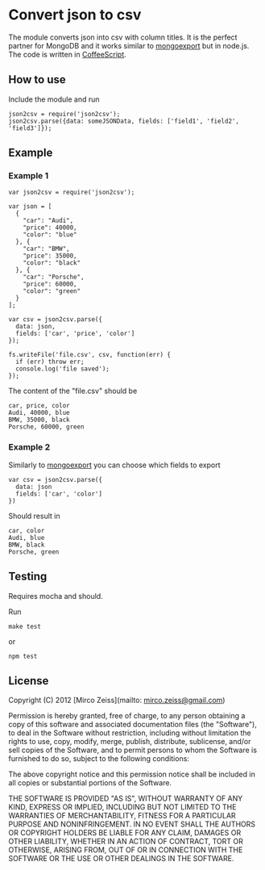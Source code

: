 # Convert json to csv

The module converts json into csv with column titles. It is the perfect partner for MongoDB and it works similar to [mongoexport](http://www.mongodb.org/display/DOCS/mongoexport) but in node.js. The code is written in [CoffeeScript](http://coffeescript.org/).

## How to use

Include the module and run

    json2csv = require('json2csv');
    json2csv.parse({data: someJSONData, fields: ['field1', 'field2', 'field3']});
    
## Example

### Example 1

    var json2csv = require('json2csv');

    var json = [
      {
        "car": "Audi",
        "price": 40000,
        "color": "blue"
      }, {
        "car": "BMW",
        "price": 35000,
        "color": "black"
      }, {
        "car": "Porsche",
        "price": 60000,
        "color": "green"
      }
    ];

    var csv = json2csv.parse({
      data: json,
      fields: ['car', 'price', 'color']
    });

    fs.writeFile('file.csv', csv, function(err) {
      if (err) throw err;
      console.log('file saved');
    });
      
The content of the "file.csv" should be

    car, price, color
    Audi, 40000, blue
    BMW, 35000, black
    Porsche, 60000, green
    
### Example 2
    
Similarly to [mongoexport](http://www.mongodb.org/display/DOCS/mongoexport) you can choose which fields to export

    var csv = json2csv.parse({      
      data: json
      fields: ['car', 'color']
    })
    
Should result in

    car, color
    Audi, blue
    BMW, black
    Porsche, green

## Testing

Requires mocha and should.

Run

    make test
or

    npm test
    
## License

Copyright (C) 2012 [Mirco Zeiss](mailto: mirco.zeiss@gmail.com)

Permission is hereby granted, free of charge, to any person obtaining a copy of this software and associated documentation files (the "Software"), to deal in the Software without restriction, including without limitation the rights to use, copy, modify, merge, publish, distribute, sublicense, and/or sell copies of the Software, and to permit persons to whom the Software is furnished to do so, subject to the following conditions:

The above copyright notice and this permission notice shall be included in all copies or substantial portions of the Software.

THE SOFTWARE IS PROVIDED "AS IS", WITHOUT WARRANTY OF ANY KIND, EXPRESS OR IMPLIED, INCLUDING BUT NOT LIMITED TO THE WARRANTIES OF MERCHANTABILITY, FITNESS FOR A PARTICULAR PURPOSE AND NONINFRINGEMENT. IN NO EVENT SHALL THE AUTHORS OR COPYRIGHT HOLDERS BE LIABLE FOR ANY CLAIM, DAMAGES OR OTHER LIABILITY, WHETHER IN AN ACTION OF CONTRACT, TORT OR OTHERWISE, ARISING FROM, OUT OF OR IN CONNECTION WITH THE SOFTWARE OR THE USE OR OTHER DEALINGS IN THE SOFTWARE.